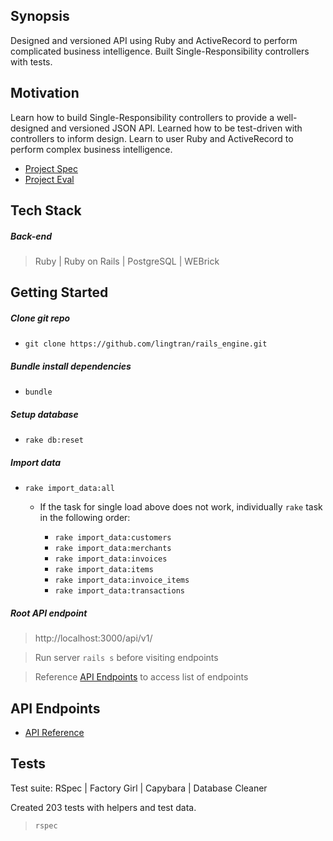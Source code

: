 ## Synopsis
Designed and versioned API using Ruby and ActiveRecord to perform complicated business intelligence. Built Single-Responsibility controllers with tests.

## Motivation

Learn how to build Single-Responsibility controllers to provide a  well-designed and versioned JSON API. Learned how to be test-driven with controllers to inform design. Learn to user Ruby and ActiveRecord to perform complex business intelligence.

  * [Project Spec](https://github.com/lingtran/rails_engine/blob/master/project-spec.md)
  * [Project Eval](https://github.com/lingtran/rails_engine/blob/master/rails-engine-eval.md)

## Tech Stack

##### Back-end
> Ruby | Ruby on Rails | PostgreSQL | WEBrick

## Getting Started

##### Clone git repo
  * ``git clone https://github.com/lingtran/rails_engine.git``

##### Bundle install dependencies
  * ``bundle``

##### Setup database
  * ``rake db:reset``

##### Import data
  * ``rake import_data:all``
    * If the task for single load above does not work, individually ``rake`` task in the following order:

      * ``rake import_data:customers``
      * ``rake import_data:merchants``
      * ``rake import_data:invoices``
      * ``rake import_data:items``
      * ``rake import_data:invoice_items``
      * ``rake import_data:transactions``


##### Root API endpoint
  > http://localhost:3000/api/v1/

  > Run server `rails s` before visiting endpoints

  > Reference [API Endpoints](#api-endpoints) to access list of endpoints

## API Endpoints
  * [API Reference](https://github.com/lingtran/rails_engine/blob/master/api-reference.md)

## Tests
Test suite: RSpec | Factory Girl | Capybara | Database Cleaner

Created 203 tests with helpers and test data.

> `rspec`
